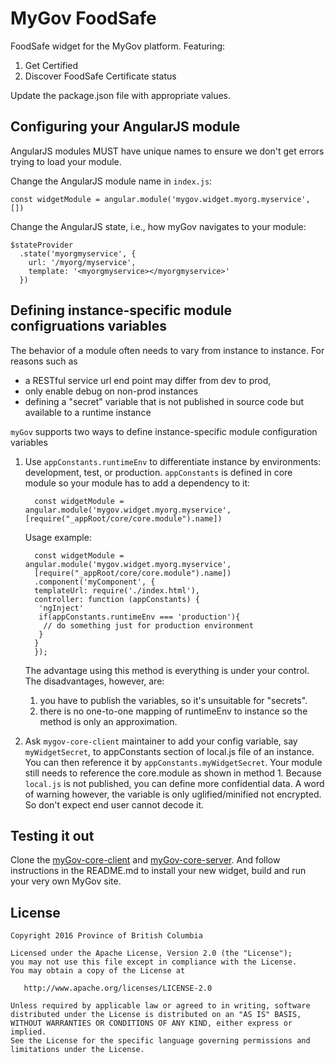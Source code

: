 # MyGov FoodSafe 

FoodSafe widget for the MyGov platform.  Featuring:

1. Get Certified
2. Discover FoodSafe Certificate status


Update the package.json file with appropriate values.

## Configuring your AngularJS module

AngularJS modules MUST have unique names to ensure we don't get errors trying to load your module.

Change the AngularJS module name in `index.js`:

	const widgetModule = angular.module('mygov.widget.myorg.myservice', [])

Change the AngularJS state, i.e., how myGov navigates to your module:

	$stateProvider
      .state('myorgmyservice', {
        url: '/myorg/myservice',
        template: '<myorgmyservice></myorgmyservice>'
      })

## Defining instance-specific module configruations variables

The behavior of a module often needs to vary from instance to instance. For reasons such as

* a RESTful service url end point may differ from dev to prod,
* only enable debug on non-prod instances
* defining a "secret" variable that is not published in source code but available to a runtime instance

`myGov` supports two ways to define instance-specific module configuration variables

1. Use `appConstants.runtimeEnv` to differentiate instance by environments: development, test, or production. `appConstants` is
   defined in core module so your module has to add a dependency to it:

         const widgetModule = angular.module('mygov.widget.myorg.myservice', [require("_appRoot/core/core.module").name])

     Usage example:

         const widgetModule = angular.module('mygov.widget.myorg.myservice',
         [require("_appRoot/core/core.module").name])
         .component('myComponent', {
         templateUrl: require('./index.html'),
         controller: function (appConstants) {
          'ngInject'
          if(appConstants.runtimeEnv === 'production'){
           // do something just for production environment
          }
         }
         });
     The advantage using this method is everything is under your control. The disadvantages, however, are:

     1. you have to publish the variables, so it's unsuitable for "secrets".
     2. there is no one-to-one mapping of runtimeEnv to instance so the method is only an approximation.

2. Ask `mygov-core-client` maintainer to add your config variable, say `myWidgetSecret`, to appConstants section of local.js file of an instance. You can then reference it by `appConstants.myWidgetSecret`. Your module still needs to reference the core.module as shown in method 1. Because `local.js` is not published, you can define more confidential data. A word of warning however, the variable is only uglified/minified not encrypted. So don't expect end user cannot decode it.


## Testing it out

Clone the [myGov-core-client](https://bitbucket.org/fredwen/mygov-core-client) and [myGov-core-server](https://bitbucket.org/fredwen/mygov-core-server). And follow instructions in the README.md to install your new widget, build and run your very own MyGov site.


## License

    Copyright 2016 Province of British Columbia

    Licensed under the Apache License, Version 2.0 (the "License");
    you may not use this file except in compliance with the License.
    You may obtain a copy of the License at 

       http://www.apache.org/licenses/LICENSE-2.0

    Unless required by applicable law or agreed to in writing, software
    distributed under the License is distributed on an "AS IS" BASIS,
    WITHOUT WARRANTIES OR CONDITIONS OF ANY KIND, either express or implied.
    See the License for the specific language governing permissions and
    limitations under the License.
